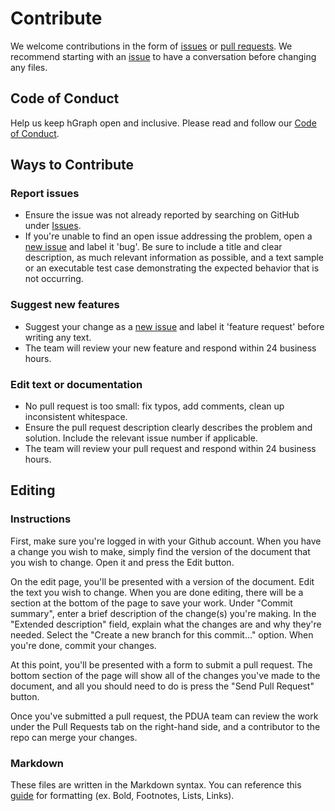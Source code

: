 # Contribute

We welcome contributions in the form of [issues](https://github.com/hgraph-os/hGraph/issues/) or [pull requests](https://github.com/hgraph-os/hGraph/pulls). We recommend starting with an [issue](https://github.com/hgraph-os/hGraph/issues/new) to have a conversation before changing any files.

## Code of Conduct
Help us keep hGraph open and inclusive. Please read and follow our [Code of Conduct](CODE_OF_CONDUCT.md).

## Ways to Contribute

### Report issues
- Ensure the issue was not already reported by searching on GitHub under [Issues](https://github.com/hgraph-os/hGraph/issues/).
- If you're unable to find an open issue addressing the problem, open a [new issue](https://github.com/hgraph-os/hGraph/issues/new) and label it 'bug'. Be sure to include a title and clear description, as much relevant information as possible, and a text sample or an executable test case demonstrating the expected behavior that is not occurring.

### Suggest new features
- Suggest your change as a [new issue](https://github.com/hgraph-os/hGraph/issues/new) and label it 'feature request' before writing any text.
- The team will review your new feature and respond within 24 business hours.

### Edit text or documentation
- No pull request is too small: fix typos, add comments, clean up inconsistent whitespace.
- Ensure the pull request description clearly describes the problem and solution. Include the relevant issue number if applicable.
- The team will review your pull request and respond within 24 business hours.

## Editing
### Instructions
First, make sure you're logged in with your Github account. When you have a change you wish to make, simply find the version of the document that you wish to change. Open it and press the Edit button.

On the edit page, you'll be presented with a version of the document. Edit the text you wish to change. When you are done editing, there will be a section at the bottom of the page to save your work. Under "Commit summary", enter a brief description of the change(s) you're making. In the "Extended description" field, explain what the changes are and why they're needed. Select the "Create a new branch for this commit..." option. When you're done, commit your changes.

At this point, you'll be presented with a form to submit a pull request. The bottom section of the page will show all of the changes you've made to the document, and all you should need to do is press the "Send Pull Request" button.

Once you've submitted a pull request, the PDUA team can review the work under the Pull Requests tab on the right-hand side, and a contributor to the repo can merge your changes.

### Markdown
These files are written in the Markdown syntax. You can reference this [guide](https://www.markdownguide.org/basic-syntax/) for formatting (ex. Bold, Footnotes, Lists, Links).
